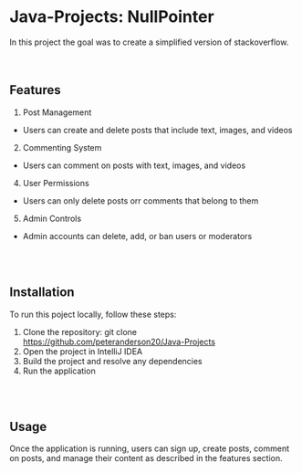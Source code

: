 # Java-Projects: NullPointer

In this project the goal was to create a simplified version of stackoverflow. <br>
<br>
<br>

## Features <br>
1. Post Management <br>
  - Users can create and delete posts that include text, images, and videos
2. Commenting System <br>
  - Users can comment on posts with text, images, and videos
4. User Permissions
  - Users can only delete posts orr comments that belong to them
5. Admin Controls
  - Admin accounts can delete, add, or ban users or moderators
<br>
<br>

## Installation <br>
To run this poject locally, follow these steps: <br>
1. Clone the repository: git clone https://github.com/peteranderson20/Java-Projects
2. Open the project in IntelliJ IDEA
3. Build the project and resolve any dependencies
4. Run the application

<br>
<br>

## Usage <br>
Once the application is running, users can sign up, create posts, comment on posts, and manage their content as described in the features section. 


